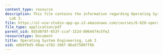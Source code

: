 ```yaml
---
content_type: resource
description: This file contains the information regarding Operating System Engineering,
  Lab 3.
file: https://ol-ocw-studio-app-qa.s3.amazonaws.com/courses/6-828-operating-system-engineering-fall-2012/e8b9f6d598aee782396f8ba5f5807f6b_MIT6_828F12_lab3.pdf
file_type: application/pdf
parent_uid: 8d5d8f8f-653f-ccaf-152d-8064474c5fe2
resourcetype: Document
title: Operating System Engineering, Lab 3
uid: e8b9f6d5-98ae-e782-396f-8ba5f5807f6b
---
```

